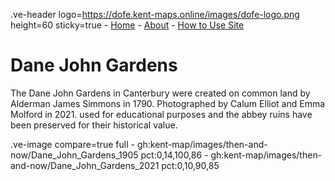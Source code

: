 .ve-header logo=https://dofe.kent-maps.online/images/dofe-logo.png height=60 sticky=true
	- [Home](/)
	- [About](/about)
	- [How to Use Site](/howto)

# Dane John Gardens

The Dane John Gardens in Canterbury were created on common land by Alderman James Simmons in 1790. Photographed by Calum Elliot and Emma Molford in 2021.
used for educational purposes and the abbey ruins have been preserved for their historical value.

.ve-image compare=true full
    - gh:kent-map/images/then-and-now/Dane_John_Gardens_1905 pct:0,14,100,86
    - gh:kent-map/images/then-and-now/Dane_John_Gardens_2021 pct:0,10,90,85
